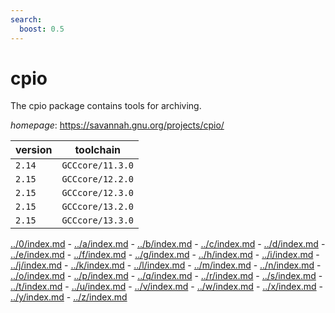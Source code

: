 ```yaml
---
search:
  boost: 0.5
---
```

# cpio

The cpio package contains tools for archiving.

*homepage*: <https://savannah.gnu.org/projects/cpio/>

version | toolchain
--------|----------
``2.14`` | ``GCCcore/11.3.0``
``2.15`` | ``GCCcore/12.2.0``
``2.15`` | ``GCCcore/12.3.0``
``2.15`` | ``GCCcore/13.2.0``
``2.15`` | ``GCCcore/13.3.0``

[../0/index.md](0) - [../a/index.md](a) - [../b/index.md](b) - [../c/index.md](c) - [../d/index.md](d) - [../e/index.md](e) - [../f/index.md](f) - [../g/index.md](g) - [../h/index.md](h) - [../i/index.md](i) - [../j/index.md](j) - [../k/index.md](k) - [../l/index.md](l) - [../m/index.md](m) - [../n/index.md](n) - [../o/index.md](o) - [../p/index.md](p) - [../q/index.md](q) - [../r/index.md](r) - [../s/index.md](s) - [../t/index.md](t) - [../u/index.md](u) - [../v/index.md](v) - [../w/index.md](w) - [../x/index.md](x) - [../y/index.md](y) - [../z/index.md](z)

